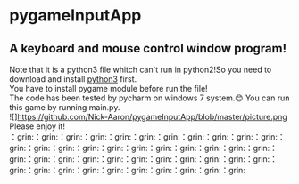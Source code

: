 # pygameInputApp
## A keyboard and mouse control window program!<br>
Note that it is a python3 file whitch can't run in python2!So you need to download and install [python3](https://www.python.org/downloads/) first.<br>
You have to install pygame module before run the file!<br>
The code has been tested by pycharm on windows 7 system.😊 You can run this game by running main.py. <br>
![]https://github.com/Nick-Aaron/pygameInputApp/blob/master/picture.png<br>
Please enjoy it!<br>
：grin:：grin:：grin:：grin:：grin:：grin:：grin:：grin:：grin:：grin:：grin:：grin:：grin:：grin:：grin:：grin:：grin:：grin:：grin:：grin:：grin:：grin:：grin:：grin:：grin:：grin:：grin:：grin:：grin:：grin:：grin:：grin:：grin:：grin:：grin:：grin:：grin:：grin:：grin:：grin:：grin:：grin:：grin:
